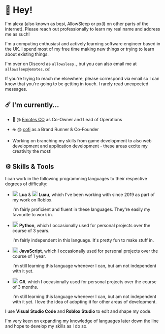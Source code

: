 # 👋 Hey!

I'm alexa (also known as bqsi, AllowSleep or px(l) on other parts of the internet).
Please reach out professionally to learn my real name and address me as such!

I'm a computing enthusiast and actively learning software engineer based in the UK.
I spend most of my free time making new things or trying to learn about existing things.

I'm over on Discord as `allowsleep.`, but you can also email me at `allowsleep@emotes.co`!

If you're trying to reach me elsewhere, please correspond via email so I can know that you're going to be getting in touch. I rarely read unexpected messages.

## ☄️ I'm currently...

- 🕺 @ [Emotes CO](https://emotes.co) as Co-Owner and Lead of Operations

- ☕ @ [cofi](https://www.roblox.com/groups/5237002/cofi) as a Brand Runner & Co-Founder

- Working on branching my skills from game development to also web development and application development - these areas excite my creativity the most!

## ⚙️ Skills & Tools

I can work in the following programming languages to their respective degrees of difficulty:

-  <img height=18px src="https://www.lua.org/favicon.ico"> <b>Lua</b> & <img height=18px src="https://luau-lang.org/assets/images/luau-88.png"> <b>Luau</b>, which I've been working with since 2019 as part of my work on Roblox.

   I'm fairly proficient and fluent in these languages. They're easily my favourite to work in.
   
- <img height=18px src="https://www.python.org/favicon.ico"> <b>Python</b>, which I occasionally used for personal projects over the course of 3 years.

   I'm fairly independent in this language. It's pretty fun to make stuff in.
   
- <img height=18px src="https://upload.wikimedia.org/wikipedia/commons/9/99/Unofficial_JavaScript_logo_2.svg"> <b>JavaScript</b>, which I occasionally used for personal projects over the course of 1 year.

   I'm still learning this language whenever I can, but am not independent with it yet.
   
- <img height=18px src="https://upload.wikimedia.org/wikipedia/commons/thumb/0/0d/C_Sharp_wordmark.svg/1920px-C_Sharp_wordmark.svg.png"> <b>C#</b>, which I occasionally used for personal projects over the course of 3 months.

   I'm still learning this language whenever I can, but am not independent with it yet. I love the idea of adopting it for other areas of development.

I use <b>Visual Studio Code</b> and <b>Roblox Studio</b> to edit and shape my code.

I'm very keen on expanding my knowledge of languages later down the line and hope to develop my skills as I do so.
